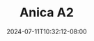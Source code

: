 --- 
title: "Anica A2"
description: "  bokeh Anica A2 simontok full new"
date: 2024-07-11T10:32:12-08:00
file_code: "2lnjk5m23ge3"
draft: false
cover: "bbt6vbjb5gafnauz.jpg"
tags: ["Anica", "bokep-indo", "bokep-viral", "bokep-ig"]
length: 64
fld_id: "1483954"
foldername: "Anica"
categories: ["Anica"]
views: 0
---